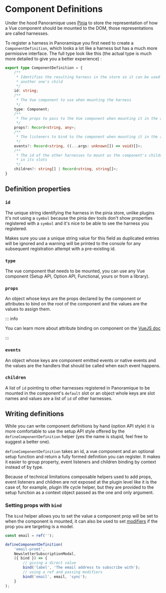 # Component Definitions

Under the hood Panoramique uses [Pinia](https://pinia.vuejs.org/) to store the
representation of how a Vue component should be mounted to the DOM, those
representations are called harnesses.

To register a harness in Panoramique you first need to create a
`ComponentDefinition`, which looks a lot like a harness but has a much more
permissive interface. The full type look like this (the actual type is much more
detailed to give you a better experience) :

```ts
export type ComponentDefinition = {
	/**
	 * Identifies the resulting harness in the store so it can be used as
	 * another one's child
	 */
	id: string;
	/**
	 * The Vue component to use when mounting the harness
	 */
	type: Component;
	/**
	 * The props to pass to the Vue component when mounting it in the application
	 */
	props?: Record<string, any>;
	/**
	 * The listeners to bind to the component when mounting it in the application
	 */
	events?: Record<string, ((...args: unknown[]) => void)[]>;
	/**
	 * The id of the other harnesses to mount as the component's children
	 * in its slots
	 */
	children?: string[] | Record<string, string[]>;
}
```

## Definition properties

### `id`

The unique string identifying the harness in the pinia store, unlike plugins
it's not using a `symbol` because the pinia dev tools don't show properties
registered with a `symbol` and it's nice to be able to see the harness you
registered.

Makes sure you use a unique string value for this field as duplicated entries
will be ignored and a warning will be printed to the console for any subsequent
registration attempt with a pre-existing id.

### `type`

The vue component that needs to be mounted, you can use any Vue component
(Setup API, Option API, Functional, yours or from a library).

### `props`

An object whose keys are the props declared by the component or attributes to
bind on the root of the component and the values are the values to assign them.

::: info

You can learn more about attribute binding on component on
the [VueJS doc](https://vuejs.org/guide/components/attrs.html)

:::

### `events`

An object whose keys are component emitted events or native events and the
values are the handlers that should be called when each event happens.

### `children`

A list of `id` pointing to other harnesses registered in Panoramique to be
mounted in the component's `default` slot or an object whole keys are slot names
and values are a list of `id` of other harnesses.

## Writing definitions

While you can write component definitions by hand (option API style) it is more
comfortable to use the setup API style offered by the
`defineComponentDefinition` helper (yes the name is stupid, feel free to suggest
a better one).

`defineComponentDefinition` takes an id, a vue component and an optional setup
function and return a fully formed definition you can register. It makes it
easier to group property, event listeners and children binding by context
instead of by type.

Because of technical limitations composable helpers used to add props, event
listeners and children are not exposed at the plugin level like it is the case
of, for example, plugin life cycle helper, but they are provided to the setup
function as a context object passed as the one and only argument.

### Setting props with `bind`

The `bind` helper allows you to set the value a component prop will be set to
when the component is mounted, it can also be used to
set [modifiers](https://vuejs.org/guide/essentials/forms.html#modifiers) if the
prop you are targeting is a model.

```ts
const email = ref('');

defineComponentDefinition(
	'email-promt',
	NewsletterSubscriptionModal,
	({ bind }) => {
		// giving a direct value
		bind('label', 'The email address to subscribe with');
		// using a ref and passing modifiers
		bind('email', email, 'sync');
	}
);
```